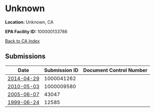 # Unknown

**Location:** Unknown, CA

**EPA Facility ID:** 100000133786

[Back to CA Index](../../index.md)

## Submissions

| Date | Submission ID | Document Control Number |
|------|--------------|-------------------------|
| [2014-04-29](submissions/1000041262.md) | 1000041262 |  |
| [2010-05-03](submissions/1000009580.md) | 1000009580 |  |
| [2005-06-07](submissions/43047.md) | 43047 |  |
| [1999-06-24](submissions/12585.md) | 12585 |  |
